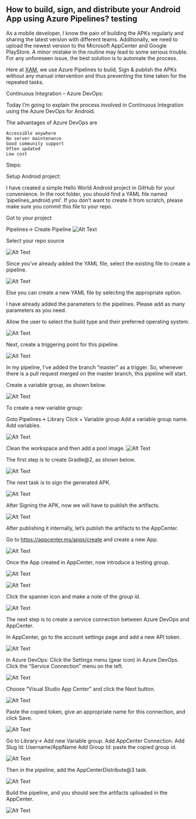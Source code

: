 ## How to build, sign, and distribute your Android App using Azure Pipelines? testing 

As a mobile developer, I know the pain of building the APKs regularly and sharing the latest version with different teams. Additionally, we need to upload the newest version to the Microsoft AppCenter and Google PlayStore. A minor mistake in the routine may lead to some serious trouble. For any unforeseen issue, the best solution is to automate the process. 

Here at [XAM](https://xam.com.au/), we use Azure Pipelines to build, Sign & publish the APKs without any manual intervention and thus preventing the time taken for the repeated tasks.

 

Continuous Integration – Azure DevOps: 

Today I’m going to explain the process involved in Continuous Integration using the Azure DevOps for Android.

The advantages of Azure DevOps are

    Accessible anywhere
    No server maintenance
    Good community support
    Often updated
    Low cost

Steps:

Setup Android project:

I have created a simple Hello World Android project in GitHub for your convenience. In the root folder, you should find a YAML file named ‘pipelines_android.yml’. If you don’t want to create it from scratch, please make sure you commit this file to your repo. 

Got to your project

Pipelines-> Create Pipeline
![Alt Text](https://dev-to-uploads.s3.amazonaws.com/i/knqo06oogqwokypq8k4u.png)


Select your repo source 

![Alt Text](https://dev-to-uploads.s3.amazonaws.com/i/qp0l6a1a6r1njd51m22m.png)

Since you’ve already added the YAML file, select the existing file to create a pipeline. 

![Alt Text](https://dev-to-uploads.s3.amazonaws.com/i/9431wuoige6rt9gpy5gm.png)

Else you can create a new YAML file by selecting the appropriate option.

I have already added the parameters to the pipelines. Please add as many parameters as you need.

Allow the user to select the build type and their preferred operating system.  

![Alt Text](https://dev-to-uploads.s3.amazonaws.com/i/obfivtykgi66fds10elc.png)

Next, create a triggering point for this pipeline. 

![Alt Text](https://dev-to-uploads.s3.amazonaws.com/i/dz2uj1r4y8ubq21z5vpu.png)

 In my pipeline, I’ve added the branch “master” as a trigger. So, whenever there is a pull request merged on the master branch, this pipeline will start.

Create a variable group, as shown below.

![Alt Text](https://dev-to-uploads.s3.amazonaws.com/i/eh72e3lu9m1rtup4pumt.png)

To create a new variable group:

Goto Pipelines-> Library
Click + Variable group
Add a variable group name.
Add variables.

![Alt Text](https://dev-to-uploads.s3.amazonaws.com/i/332jdgof0yi92m6a38db.png)

Clean the workspace and then add a pool image.
![Alt Text](https://dev-to-uploads.s3.amazonaws.com/i/jova9qy7wyzbs2p1m2fs.png)

 The first step is to create Gradle@2, as shown below.

![Alt Text](https://dev-to-uploads.s3.amazonaws.com/i/5nfg3pivj8rchtyc78i6.png)

The next task is to sign the generated APK.

![Alt Text](https://dev-to-uploads.s3.amazonaws.com/i/3d60ubt45dvpdxs25iik.png)

After Signing the APK, now we will have to publish the artifacts. 

![Alt Text](https://dev-to-uploads.s3.amazonaws.com/i/lku9qxkjspdk5plxy5qg.png)

After publishing it internally, let’s publish the artifacts to the AppCenter.

Go to https://appcenter.ms/apps/create and create a new App.

![Alt Text](https://dev-to-uploads.s3.amazonaws.com/i/c96v8zw7p3voa6plf13a.png)

Once the App created in AppCenter, now introduce a testing group.
 
![Alt Text](https://dev-to-uploads.s3.amazonaws.com/i/m65xql3vub8xmvyzzyaj.png)

![Alt Text](https://dev-to-uploads.s3.amazonaws.com/i/pl5u0kpeu3t8gtsbbbrr.png)

Click the spanner icon and make a note of the group id. 

![Alt Text](https://dev-to-uploads.s3.amazonaws.com/i/m0iniy1lewgbo2pecbac.png)

The next step is to create a service connection between Azure DevOps and AppCenter. 

In AppCenter, go to the account settings page and add a new API token. 

![Alt Text](https://dev-to-uploads.s3.amazonaws.com/i/q4912skow00xsilqd7k2.png)

In Azure DevOps:
Click the Settings menu (gear icon) in Azure DevOps.
Click the “Service Connection” menu on the left.

![Alt Text](https://dev-to-uploads.s3.amazonaws.com/i/n51cge7rt4tb4jkku0io.png)

Choose “Visual Studio App Center” and click the Next button.

![Alt Text](https://dev-to-uploads.s3.amazonaws.com/i/ixkaydgymnp311bpt6rm.png)

Paste the copied token, give an appropriate name for this connection, and click Save. 

![Alt Text](https://dev-to-uploads.s3.amazonaws.com/i/gjm6kvtp1b2vkqbqle5x.png)

Go to Library-> Add new Variable group.
Add AppCenter Connection.
Add Slug Id: Username/AppName
Add Group Id: paste the copied group id.

![Alt Text](https://dev-to-uploads.s3.amazonaws.com/i/knuqm377w8fk715wg07t.png)

Then in the pipeline, add the AppCenterDistribute@3 task.

![Alt Text](https://dev-to-uploads.s3.amazonaws.com/i/muw81e4sa51tkb20q6ob.png)

Build the pipeline, and you should see the artifacts uploaded in the AppCenter.

![Alt Text](https://dev-to-uploads.s3.amazonaws.com/i/b0hc13czwm5b2vundc4t.png)

